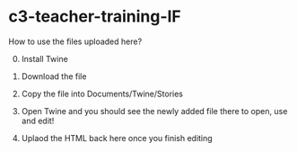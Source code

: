 # c3-teacher-training-IF
How to use the files uploaded here?

0)  Install Twine
1)  Download the file
2)  Copy the file into Documents/Twine/Stories
3)  Open Twine and you should see the newly added file there to open, use and edit!

4)  Uplaod the HTML back here once you finish editing
